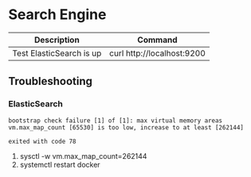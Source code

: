 # Search Engine

Description                   | Command
----------------------------- | -----------------------------
Test ElasticSearch is up      | curl http://localhost:9200

## Troubleshooting

### ElasticSearch

```
bootstrap check failure [1] of [1]: max virtual memory areas vm.max_map_count [65530] is too low, increase to at least [262144]

exited with code 78
```
1. sysctl -w vm.max_map_count=262144
2. systemctl restart docker
